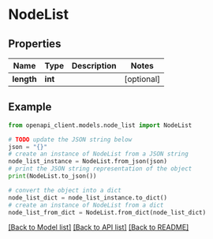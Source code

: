 # NodeList


## Properties

Name | Type | Description | Notes
------------ | ------------- | ------------- | -------------
**length** | **int** |  | [optional] 

## Example

```python
from openapi_client.models.node_list import NodeList

# TODO update the JSON string below
json = "{}"
# create an instance of NodeList from a JSON string
node_list_instance = NodeList.from_json(json)
# print the JSON string representation of the object
print(NodeList.to_json())

# convert the object into a dict
node_list_dict = node_list_instance.to_dict()
# create an instance of NodeList from a dict
node_list_from_dict = NodeList.from_dict(node_list_dict)
```
[[Back to Model list]](../README.md#documentation-for-models) [[Back to API list]](../README.md#documentation-for-api-endpoints) [[Back to README]](../README.md)


